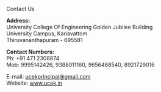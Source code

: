 Contact Us

**Address:**</br>
    University College Of Engineering
    Golden Jubilee Building  
    University Campus, Kariavattom  
    Thiruvananthapuram - 695581  

**Contact Numbers:**</br>
Ph: +91 471 2308874  
Mob: 9995142426, 9388011160, 9656468540, 8921729016  


E-mail: ucekprincipal@gmail.com  
Website: www.ucek.in